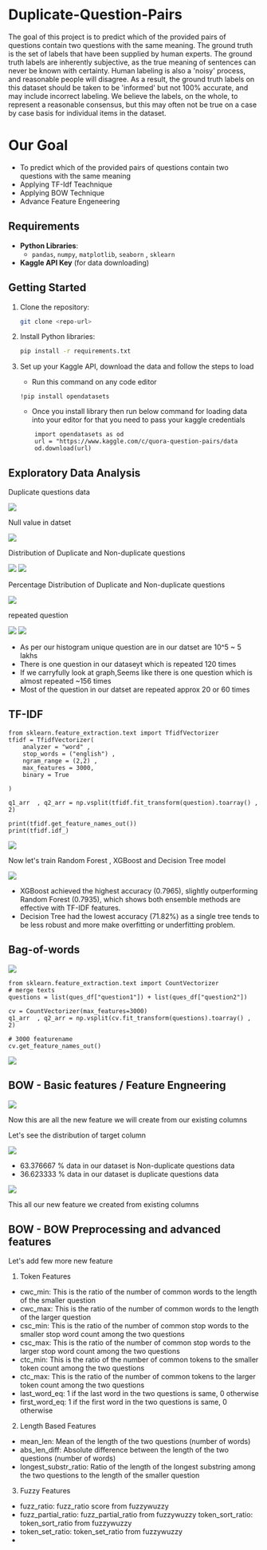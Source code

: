 # Duplicate-Question-Pairs
<p>
  The goal of this project is to predict which of the provided pairs of questions contain two questions with the same meaning. The ground truth is the set of labels that have been supplied by human experts. The ground truth labels are inherently subjective, as the true meaning of sentences can never be known with certainty. Human labeling is also a 'noisy' process, and reasonable people will disagree. As a result, the ground truth labels on this dataset should be taken to be 'informed' but not 100% accurate, and may include incorrect labeling. We believe the labels, on the whole, to represent a reasonable consensus, but this may often not be true on a case by case basis for individual items in the dataset.
</p>

# Our Goal
- To predict which of the provided pairs of questions contain two questions with the same meaning
- Applying TF-Idf Teachnique
- Applying BOW Technique
- Advance Feature Engeneering

## Requirements

- **Python Libraries**:
  - `pandas`, `numpy`, `matplotlib`, `seaborn` , `sklearn`
- **Kaggle API Key** (for data downloading)

## Getting Started

1. Clone the repository:
   ```bash
   git clone <repo-url>
   ```
2. Install Python libraries:
   ```bash
   pip install -r requirements.txt
   ```
3. Set up your Kaggle API, download the data  and follow the steps to load
   
    - Run this command on any code editor
     ```
     !pip install opendatasets
   ```

   
    - Once you install library then run below command  for loading data into your editor for that you need to pass your kaggle credentials
      
   ```
       import opendatasets as od
       url = "https://www.kaggle.com/c/quora-question-pairs/data
       od.download(url)
   ```

## Exploratory Data Analysis

<p>
  Duplicate questions data
</p>

<img src =  "img1">

<p>
  Null value in datset
</p>

<img src =  "img2">

<p>
  Distribution of Duplicate and Non-duplicate questions
</p>

<img src =  "img3">

<img src =  "img5">

<p>
  Percentage Distribution of Duplicate and Non-duplicate questions
</p>

<img src =  "img4">

<p>
  repeated question
</p>

<img src =  "img6">

<img src =  "img7">

  - As per our histogram unique question are in our datset are 10^5 ~ 5 lakhs
  - There is one question in our dataseyt which is repeated 120 times
  - If we carryfully look at graph,Seems like there is one question which is almost repeated ~156 times
  - Most of the question in our datset are repeated approx 20 or 60 times

## TF-IDF

```
from sklearn.feature_extraction.text import TfidfVectorizer
tfidf = TfidfVectorizer(
    analyzer = "word" ,
    stop_words = ("english") ,
    ngram_range = (2,2) ,
    max_features = 3000,
    binary = True

)

q1_arr  , q2_arr = np.vsplit(tfidf.fit_transform(question).toarray() , 2)
```

```
print(tfidf.get_feature_names_out())
print(tfidf.idf_)
```

<img src = "img8">

<p>
  Now let's train Random Forest , XGBoost and Decision Tree model
</p>

<img src = "img9">

  - XGBoost achieved the highest accuracy (0.7965), slightly outperforming Random Forest (0.7935), which shows both ensemble methods are effective with TF-IDF features.
  - Decision Tree had the lowest accuracy (71.82%) as a single tree tends to be less robust and more make overfitting or underfitting problem.


## Bag-of-words

<img src = "img10">

```
from sklearn.feature_extraction.text import CountVectorizer
# merge texts
questions = list(ques_df["question1"]) + list(ques_df["question2"])

cv = CountVectorizer(max_features=3000)
q1_arr  , q2_arr = np.vsplit(cv.fit_transform(questions).toarray() , 2)

# 3000 featurename
cv.get_feature_names_out()

```

<img src = "img11">


## BOW - Basic features / Feature Engneering

<img src = "img12">

<p>
  Now this are all the new feature we will create from our existing columns
</p>

<p>
  Let's see the distribution of target column
</p>

<img src = "img13">

  - 63.376667 % data in our dataset is Non-duplicate questions data
  - 36.623333 % data in our dataset is duplicate questions data

<img src = "img14">
<p>
  This all our new feature we created from existing columns
</p>

  
## BOW - BOW Preprocessing and advanced features

<p>
  Let's add few more new feature
</p>

<p>
  
1. Token Features
  
  - cwc_min: This is the ratio of the number of common words to the length of the smaller question
  - cwc_max: This is the ratio of the number of common words to the length of the larger question
  - csc_min: This is the ratio of the number of common stop words to the smaller stop word count among the two questions
  - csc_max: This is the ratio of the number of common stop words to the larger stop word count among the two questions
  - ctc_min: This is the ratio of the number of common tokens to the smaller token count among the two questions
  - ctc_max: This is the ratio of the number of common tokens to the larger token count among the two questions
  - last_word_eq: 1 if the last word in the two questions is same, 0 otherwise
  - first_word_eq: 1 if the first word in the two questions is same, 0 otherwise
  
2. Length Based Features
  - mean_len: Mean of the length of the two questions (number of words)
  - abs_len_diff: Absolute difference between the length of the two questions (number of words)
  - longest_substr_ratio: Ratio of the length of the longest substring among the two questions to the length of the smaller question

3. Fuzzy Features
  - fuzz_ratio: fuzz_ratio score from fuzzywuzzy
  - fuzz_partial_ratio: fuzz_partial_ratio from fuzzywuzzy token_sort_ratio: token_sort_ratio from fuzzywuzzy
  - token_set_ratio: token_set_ratio from fuzzywuzzy
  - 
</p>

